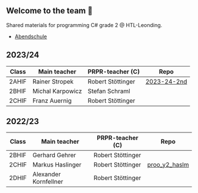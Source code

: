 ## Welcome to the team 🙌
Shared materials for programming C# grade 2 @ HTL-Leonding.
- [Abendschule](https://github.com/htl-leo-prog-2/prog_56_abend)

## 2023/24
| Class | Main teacher | PRPR-teacher (C) | Repo |
| --- | --- | --- | --- |
| 2AHIF | Rainer Stropek | Robert Stöttinger| [2023-24-2nd](https://github.com/rstropek/2023-24-2nd)
| 2BHIF | Michal Karpowicz | Stefan Schraml | 
| 2CHIF | Franz Auernig| Robert Stöttinger | 


## 2022/23
| Class | Main teacher | PRPR-teacher (C) | Repo |
| --- | --- | --- | --- |
| 2BHIF | Gerhard Gehrer | Robert Stöttinger| 
| 2CHIF | Markus Haslinger| Robert Stöttinger | [proo_y2_haslm](https://github.com/htl-leo-prog-2/proo_y2_haslm)
| 2DHIF | Alexander Kornfellner | Robert Stöttinger | 
